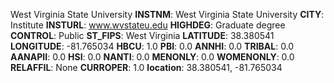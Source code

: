 
West Virginia State University
**INSTNM**: West Virginia State University
**CITY**: Institute
**INSTURL**: www.wvstateu.edu
**HIGHDEG**: Graduate degree
**CONTROL**: Public
**ST_FIPS**: West Virginia
**LATITUDE**: 38.380541
**LONGITUDE**: -81.765034
**HBCU**: 1.0
**PBI**: 0.0
**ANNHI**: 0.0
**TRIBAL**: 0.0
**AANAPII**: 0.0
**HSI**: 0.0
**NANTI**: 0.0
**MENONLY**: 0.0
**WOMENONLY**: 0.0
**RELAFFIL**: None
**CURROPER**: 1.0
**location**: 38.380541, -81.765034